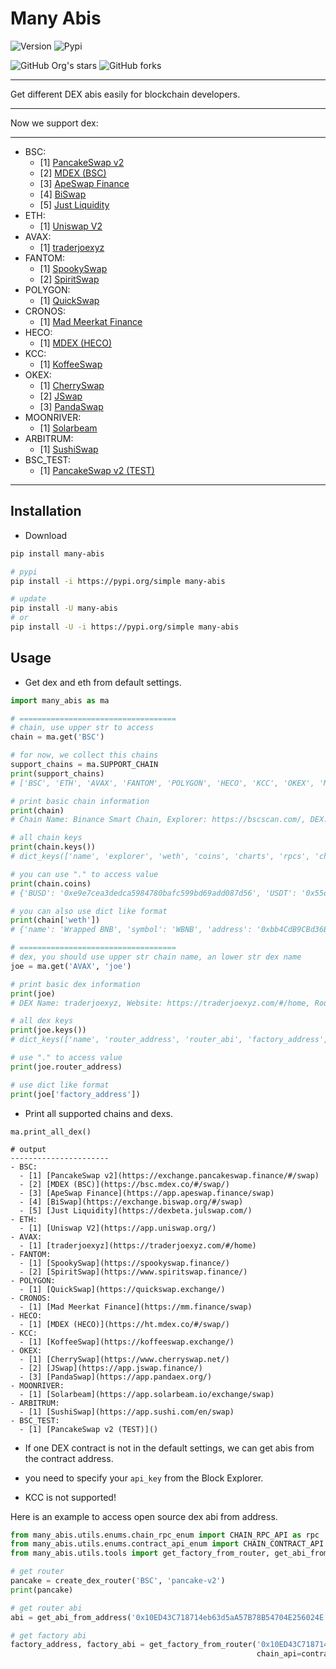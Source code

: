 # Many Abis 

![Version](https://img.shields.io/badge/many--abis-v0.1.3-green)
![Pypi](https://img.shields.io/pypi/dm/many-abis)

![GitHub Org's stars](https://img.shields.io/github/stars/ackness/many_abis?style=social)
![GitHub forks](https://img.shields.io/github/forks/ackness/many_abis?style=social)

---

Get different DEX abis easily for blockchain developers.

---

Now we support dex: 

---

- BSC:
  - [1] [PancakeSwap v2](https://exchange.pancakeswap.finance/#/swap)
  - [2] [MDEX (BSC)](https://bsc.mdex.co/#/swap/)
  - [3] [ApeSwap Finance](https://app.apeswap.finance/swap)
  - [4] [BiSwap](https://exchange.biswap.org/#/swap)
  - [5] [Just Liquidity](https://dexbeta.julswap.com/)
- ETH:
  - [1] [Uniswap V2](https://app.uniswap.org/)
- AVAX:
  - [1] [traderjoexyz](https://traderjoexyz.com/#/home)
- FANTOM:
  - [1] [SpookySwap](https://spookyswap.finance/)
  - [2] [SpiritSwap](https://www.spiritswap.finance/)
- POLYGON:
  - [1] [QuickSwap](https://quickswap.exchange/)
- CRONOS:
  - [1] [Mad Meerkat Finance](https://mm.finance/swap)
- HECO:
  - [1] [MDEX (HECO)](https://ht.mdex.co/#/swap/)
- KCC:
  - [1] [KoffeeSwap](https://koffeeswap.exchange/)
- OKEX:
  - [1] [CherrySwap](https://www.cherryswap.net/)
  - [2] [JSwap](https://app.jswap.finance/)
  - [3] [PandaSwap](https://app.pandaex.org/)
- MOONRIVER:
  - [1] [Solarbeam](https://app.solarbeam.io/exchange/swap)
- ARBITRUM:
  - [1] [SushiSwap](https://app.sushi.com/en/swap)
- BSC_TEST:
  - [1] [PancakeSwap v2 (TEST)]()

    
---


## Installation

* Download

```bash
pip install many-abis

# pypi
pip install -i https://pypi.org/simple many-abis

# update
pip install -U many-abis
# or
pip install -U -i https://pypi.org/simple many-abis
```

## Usage

* Get dex and eth from default settings.

```python
import many_abis as ma

# ===================================
# chain, use upper str to access
chain = ma.get('BSC')

# for now, we collect this chains
support_chains = ma.SUPPORT_CHAIN
print(support_chains)
# ['BSC', 'ETH', 'AVAX', 'FANTOM', 'POLYGON', 'HECO', 'KCC', 'OKEX', 'MOONRIVER', 'ARBITRUM', 'BSC_TEST']

# print basic chain information
print(chain)
# Chain Name: Binance Smart Chain, Explorer: https://bscscan.com/, DEX: dict_keys(['pancake_v2', 'mdex_bsc', 'apeswap', 'biswap', 'jul'])

# all chain keys
print(chain.keys())
# dict_keys(['name', 'explorer', 'weth', 'coins', 'charts', 'rpcs', 'chain_id', 'dex'])

# you can use "." to access value
print(chain.coins)
# {'BUSD': '0xe9e7cea3dedca5984780bafc599bd69add087d56', 'USDT': '0x55d398326f99059ff775485246999027b3197955', 'USDC': '0x8ac76a51cc950d9822d68b83fe1ad97b32cd580d'}

# you can also use dict like format
print(chain['weth'])
# {'name': 'Wrapped BNB', 'symbol': 'WBNB', 'address': '0xbb4CdB9CBd36B01bD1cBaEBF2De08d9173bc095c', 'abi': xxxx}

# ===================================
# dex, you should use upper str chain name, an lower str dex name
joe = ma.get('AVAX', 'joe')

# print basic dex information
print(joe)
# DEX Name: traderjoexyz, Website: https://traderjoexyz.com/#/home, Router: 0x60ae616a2155ee3d9a68541ba4544862310933d4, Factory: 0x9ad6c38be94206ca50bb0d90783181662f0cfa10

# all dex keys
print(joe.keys())
# dict_keys(['name', 'router_address', 'router_abi', 'factory_address', 'factory_abi', 'lp_abi', 'website'])

# use "." to access value
print(joe.router_address)

# use dict like format
print(joe['factory_address'])

```

* Print all supported chains and dexs.

```
ma.print_all_dex()

# output
----------------------
- BSC:
  - [1] [PancakeSwap v2](https://exchange.pancakeswap.finance/#/swap)
  - [2] [MDEX (BSC)](https://bsc.mdex.co/#/swap/)
  - [3] [ApeSwap Finance](https://app.apeswap.finance/swap)
  - [4] [BiSwap](https://exchange.biswap.org/#/swap)
  - [5] [Just Liquidity](https://dexbeta.julswap.com/)
- ETH:
  - [1] [Uniswap V2](https://app.uniswap.org/)
- AVAX:
  - [1] [traderjoexyz](https://traderjoexyz.com/#/home)
- FANTOM:
  - [1] [SpookySwap](https://spookyswap.finance/)
  - [2] [SpiritSwap](https://www.spiritswap.finance/)
- POLYGON:
  - [1] [QuickSwap](https://quickswap.exchange/)
- CRONOS:
  - [1] [Mad Meerkat Finance](https://mm.finance/swap)
- HECO:
  - [1] [MDEX (HECO)](https://ht.mdex.co/#/swap/)
- KCC:
  - [1] [KoffeeSwap](https://koffeeswap.exchange/)
- OKEX:
  - [1] [CherrySwap](https://www.cherryswap.net/)
  - [2] [JSwap](https://app.jswap.finance/)
  - [3] [PandaSwap](https://app.pandaex.org/)
- MOONRIVER:
  - [1] [Solarbeam](https://app.solarbeam.io/exchange/swap)
- ARBITRUM:
  - [1] [SushiSwap](https://app.sushi.com/en/swap)
- BSC_TEST:
  - [1] [PancakeSwap v2 (TEST)]()
```

* If one DEX contract is not in the default settings, we can get abis from the contract address.

* you need to specify your `api_key` from the Block Explorer.

* KCC is not supported!

Here is an example to access open source dex abi from address.

```python
from many_abis.utils.enums.chain_rpc_enum import CHAIN_RPC_API as rpc
from many_abis.utils.enums.contract_api_enum import CHAIN_CONTRACT_API as contract_api
from many_abis.utils.tools import get_factory_from_router, get_abi_from_address, create_dex_router

# get router
pancake = create_dex_router('BSC', 'pancake-v2')
print(pancake)

# get router abi
abi = get_abi_from_address('0x10ED43C718714eb63d5aA57B78B54704E256024E', 'YOUR_API_KEY', chain_api=contract_api.BSC)

# get factory abi
factory_address, factory_abi = get_factory_from_router('0x10ED43C718714eb63d5aA57B78B54704E256024E', 'YOUR_API_KEY',
                                                       chain_api=contract_api.BSC, rpc=rpc.BSC)

```
